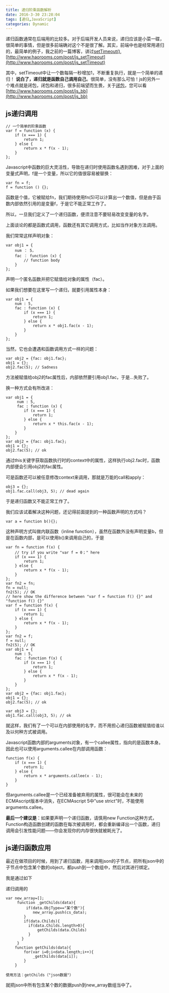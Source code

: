 ```yaml
---
title: 递归阶乘函数解析
date: 2016-3-30 23:28:04
tags: [递归,JavaScript]
categories: Dynamic
---
```


递归函数通常在后端用的比较多。对于后端开发人员来说，递归应该是小菜一碟，很简单的事情，但是很多前端确对这个不是很了解。其实，前端中也是经常用递归的，最简单的例子，我之前的一篇博客，讲过[setTimeout()](http://www.haorooms.com/post/js_setTimeout),[http://www.haorooms.com/post/js_setTimeout](http://www.haorooms.com/post/js_setTimeout) 
<!-- more -->
其中，setTimeout中让一个数每隔一秒增加1，不断重复执行，就是一个简单的递归！ **说白了，递归就是函数自己调用自己**。很简单，没有那么可怕！js的另外一个难点就是闭包，闭包和递归，很多前端望而生畏，关于[闭包](http://www.haorooms.com/post/js_bb)，您可以看[http://www.haorooms.com/post/js_bb](http://www.haorooms.com/post/js_bb)

## js递归调用

```
// 一个简单的阶乘函数  
var f = function (x) {  
    if (x === 1) {  
        return 1;  
    } else {  
        return x * f(x - 1);  
    }  
};  

```

Javascript中函数的巨大灵活性，导致在递归时使用函数名遇到困难，对于上面的变量式声明，f是一个变量，所以它的值很容易被替换：

```
var fn = f;  
f = function () {};  

```

函数是个值，它被赋给fn，我们期待使用fn(5)可以计算出一个数值，但是由于函数内部依然引用的是变量f，于是它不能正常工作了。

所以，一旦我们定义了一个递归函数，便须注意不要轻易改变变量的名字。

上面谈论的都是函数式调用，函数还有其它调用方式，比如当作对象方法调用。

我们常常这样声明对象：

```
var obj1 = {  
    num ： 5，  
    fac ： function (x) {  
        // function body  
    }  
};  

```

声明一个匿名函数并把它赋值给对象的属性（fac）。

如果我们想要在这里写一个递归，就要引用属性本身：

```
var obj1 = {  
    num : 5,  
    fac : function (x) {  
        if (x === 1) {  
            return 1;  
        } else {  
            return x * obj1.fac(x - 1);  
        }  
    }  
}; 

```

当然，它也会遭遇和函数调用方式一样的问题：

```
var obj2 = {fac: obj1.fac};  
obj1 = {};  
obj2.fac(5); // Sadness  

```

方法被赋值给obj2的fac属性后，内部依然要引用obj1.fac，于是…失败了。

换一种方式会有所改进：

```
var obj1 = {  
     num : 5,  
     fac : function (x) {  
        if (x === 1) {  
            return 1;  
        } else {  
            return x * this.fac(x - 1);  
        }  
    }  
};  
var obj2 = {fac: obj1.fac};  
obj1 = {};  
obj2.fac(5); // ok  

```

通过this关键字获取函数执行时的context中的属性，这样执行obj2.fac时，函数内部便会引用obj2的fac属性。

可是函数还可以被任意修改context来调用，那就是万能的call和apply：

```
obj3 = {};  
obj1.fac.call(obj3, 5); // dead again  

```

于是递归函数又不能正常工作了。

我们应该试着解决这种问题，还记得前面提到的一种函数声明的方式吗？

```
var a = function b(){};  

```

这种声明方式叫做内联函数（inline function），虽然在函数外没有声明变量b，但是在函数内部，是可以使用b()来调用自己的，于是

```
var fn = function f(x) {  
    // try if you write "var f = 0；" here  
    if (x === 1) {  
        return 1;  
    } else {  
        return x * f(x - 1);  
    }  
};  
var fn2 = fn;  
fn = null;  
fn2(5); // OK  
// here show the difference between "var f = function f() {}" and "function f() {}"  
var f = function f(x) {  
    if (x === 1) {  
        return 1;  
    } else {  
        return x * f(x - 1);  
    }  
};  
var fn2 = f;  
f = null;  
fn2(5); // OK  
var obj1 = {  
    num : 5,  
    fac : function f(x) {  
        if (x === 1) {  
            return 1;  
        } else {  
            return x * f(x - 1);  
        }  
    }  
};  
var obj2 = {fac: obj1.fac};  
obj1 = {};  
obj2.fac(5); // ok  

var obj3 = {};  
obj1.fac.call(obj3, 5); // ok  
```

就这样，我们有了一个可以在内部使用的名字，而不用担心递归函数被赋值给谁以及以何种方式被调用。

Javascript函数内部的arguments对象，有一个callee属性，指向的是函数本身。因此也可以使用arguments.callee在内部调用函数：

```
function f(x) {  
    if (x === 1) {  
        return 1;  
    } else {  
        return x * arguments.callee(x - 1);  
    }  
}
```

但arguments.callee是一个已经准备被弃用的属性，很可能会在未来的ECMAscript版本中消失，在ECMAscript 5中"use strict"时，不能使用arguments.callee。

**最后一个建议是**：如果要声明一个递归函数，请慎用new Function这种方式，Function构造函数创建的函数在每次被调用时，都会重新编译出一个函数，递归调用会引发性能问题——你会发现你的内存很快就被耗光了。

## js递归函数应用

最近在做项目的时候，用到了递归函数，用来调用json的子节点，把所有json中的子节点中包含某个数的object，都push到一个数组中，然后对其进行绑定。

我是通过如下

递归调用的

```
var new_array=[];
     function _getChilds(data){
         if(data.ObjType=="某个数"){
            new_array.push(cs_data);
        }
        if(data.Childs){
          if(data.Childs.length>0){
              getChilds(data.Childs)
          }
       }
     }
    function getChilds(data){
        for(var i=0;i<data.length;i++){
            _getChilds(data[i]);
        }
    }

使用方法：getChilds（"json数据"）
```

就把json中所有包含某个数的数据push到new_array数组当中了。

